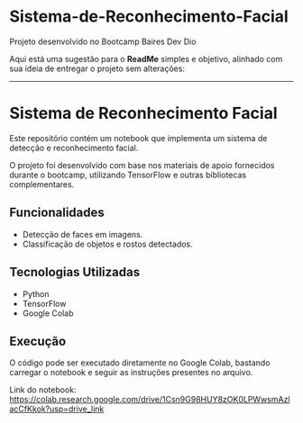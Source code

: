 # Sistema-de-Reconhecimento-Facial
Projeto desenvolvido no Bootcamp  Baires Dev Dio

Aqui está uma sugestão para o **ReadMe** simples e objetivo, alinhado com sua ideia de entregar o projeto sem alterações:  

---

# Sistema de Reconhecimento Facial  

Este repositório contém um notebook que implementa um sistema de detecção e reconhecimento facial.  

O projeto foi desenvolvido com base nos materiais de apoio fornecidos durante o bootcamp, utilizando TensorFlow e outras bibliotecas complementares.  

## Funcionalidades  
- Detecção de faces em imagens.  
- Classificação de objetos e rostos detectados.  

## Tecnologias Utilizadas  
- Python  
- TensorFlow  
- Google Colab  

## Execução  
O código pode ser executado diretamente no Google Colab, bastando carregar o notebook e seguir as instruções presentes no arquivo.  

Link do notebook:  https://colab.research.google.com/drive/1Csn9G98HUY8zOK0LPWwsmAzlacCfKkok?usp=drive_link
